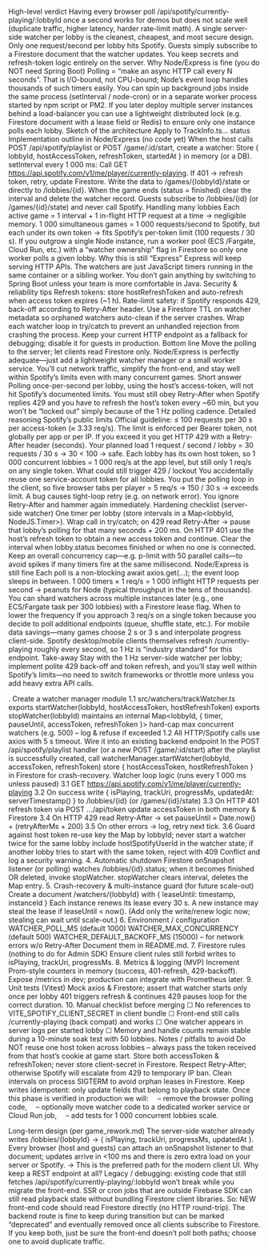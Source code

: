 High-level verdict
Having every browser poll /api/spotify/currently-playing/:lobbyId once a second works for demos but does not scale well (duplicate traffic, higher latency, harder rate-limit math).
A single server-side watcher per lobby is the cleanest, cheapest, and most secure design.
Only one request/second per lobby hits Spotify.
Guests simply subscribe to a Firestore document that the watcher updates.
You keep secrets and refresh-token logic entirely on the server.
Why Node/Express is fine (you do NOT need Spring Boot)
Polling = “make an async HTTP call every N seconds”. That is I/O-bound, not CPU-bound; Node’s event loop handles thousands of such timers easily.
You can spin up background jobs inside the same process (setInterval / node-cron) or in a separate worker process started by npm script or PM2.
If you later deploy multiple server instances behind a load-balancer you can use a lightweight distributed lock (e.g. Firestore document with a lease field or Redis) to ensure only one instance polls each lobby.
Sketch of the architecture
Apply to TrackInfo.ts...
status
Implementation outline in Node/Express (no code yet)
When the host calls POST /api/spotify/playlist or POST /game/:id/start, create a watcher:
Store { lobbyId, hostAccessToken, refreshToken, startedAt } in memory (or a DB).
setInterval every 1 000 ms:
Call GET https://api.spotify.com/v1/me/player/currently-playing.
If 401 → refresh token, retry, update Firestore.
Write the data to /games/{lobbyId}/state or directly to /lobbies/{id}.
When the game ends (status = finished) clear the interval and delete the watcher record.
Guests subscribe to /lobbies/{id} (or /games/{id}/state) and never call Spotify.
Handling many lobbies
Each active game = 1 interval + 1 in-flight HTTP request at a time → negligible memory.
1 000 simultaneous games = 1 000 requests/second to Spotify, but each under its own token → fits Spotify’s per-token limit (100 requests / 30 s).
If you outgrow a single Node instance, run a worker pool (ECS /Fargate, Cloud Run, etc.) with a “watcher ownership” flag in Firestore so only one worker polls a given lobby.
Why this is still “Express”
Express will keep serving HTTP APIs. The watchers are just JavaScript timers running in the same container or a sibling worker. You don’t gain anything by switching to Spring Boot unless your team is more comfortable in Java.
Security & reliability tips
Refresh tokens: store hostRefreshToken and auto-refresh when access token expires (~1 h).
Rate-limit safety: if Spotify responds 429, back-off according to Retry-After header.
Use a Firestore TTL on watcher metadata so orphaned watchers auto-clean if the server crashes.
Wrap each watcher loop in try/catch to prevent an unhandled rejection from crashing the process.
Keep your current HTTP endpoint as a fallback for debugging; disable it for guests in production.
Bottom line
Move the polling to the server; let clients read Firestore only.
Node/Express is perfectly adequate—just add a lightweight watcher manager or a small worker service.
You’ll cut network traffic, simplify the front-end, and stay well within Spotify’s limits even with many concurrent games.
Short answer
Polling once-per-second per lobby, using the host’s access-token, will not hit Spotify’s documented limits.
You must still obey Retry-After when Spotify replies 429 and you have to refresh the host’s token every ~60 min, but you won’t be “locked out” simply because of the 1 Hz polling cadence.
Detailed reasoning
Spotify’s public limits
Official guideline: ≤ 100 requests per 30 s per access-token (≈ 3.33 req/s).
The limit is enforced per Bearer token, not globally per app or per IP.
If you exceed it you get HTTP 429 with a Retry-After header (seconds).
Your planned load
1 request / second / lobby = 30 requests / 30 s → 30 < 100 → safe.
Each lobby has its own host token, so 1 000 concurrent lobbies = 1 000 req/s at the app level, but still only 1 req/s on any single token.
What could still trigger 429 / lockout
You accidentally reuse one service-account token for all lobbies.
You put the polling loop in the client, so five browser tabs per player = 5 req/s → 150 / 30 s → exceeds limit.
A bug causes tight-loop retry (e.g. on network error).
You ignore Retry-After and hammer again immediately.
Hardening checklist (server-side watcher)
One timer per lobby (store intervals in a Map<lobbyId, NodeJS.Timer>).
Wrap call in try/catch; on 429 read Retry-After → pause that lobby’s polling for that many seconds + 200 ms.
On HTTP 401 use the host’s refresh token to obtain a new access token and continue.
Clear the interval when lobby.status becomes finished or when no one is connected.
Keep an overall concurrency cap—e.g. p-limit with 50 parallel calls—to avoid spikes if many timers fire at the same millisecond.
Node/Express is still fine
Each poll is a non-blocking await axios.get(…); the event loop sleeps in between.
1 000 timers × 1 req/s = 1 000 inflight HTTP requests per second → peanuts for Node (typical throughput in the tens of thousands).
You can shard watchers across multiple instances later (e.g., one ECS/Fargate task per 300 lobbies) with a Firestore lease flag.
When to lower the frequency
If you approach 3 req/s on a single token because you decide to poll additional endpoints (queue, shuffle state, etc.).
For mobile data savings—many games choose 2 s or 3 s and interpolate progress client-side.
Spotify desktop/mobile clients themselves refresh /currently-playing roughly every second, so 1 Hz is “industry standard” for this endpoint.
Take-away
Stay with the 1 Hz server-side watcher per lobby; implement polite 429 back-off and token refresh, and you’ll stay well within Spotify’s limits—no need to switch frameworks or throttle more unless you add heavy extra API calls.

. Create a watcher manager module
1.1 src/watchers/trackWatcher.ts
exports startWatcher(lobbyId, hostAccessToken, hostRefreshToken)
exports stopWatcher(lobbyId)
maintains an internal Map<lobbyId, { timer, pauseUntil, accessToken, refreshToken }>
hard-cap max concurrent watchers (e.g. 500) – log & refuse if exceeded
1.2 All HTTP/Spotify calls use axios with 5 s timeout.
Wire it into an existing backend endpoint
In the POST /api/spotify/playlist handler (or a new POST /game/:id/start)
after the playlist is successfully created, call
watcherManager.startWatcher(lobbyId, accessToken, refreshToken)
store { hostAccessToken, hostRefreshToken } in Firestore for crash-recovery.
Watcher loop logic (runs every 1 000 ms unless paused)
3.1 GET https://api.spotify.com/v1/me/player/currently-playing
3.2 On success
write { isPlaying, trackUri, progressMs, updatedAt: serverTimestamp() } to
/lobbies/{id} (or /games/{id}/state)
3.3 On HTTP 401
refresh token via POST …/api/token
update accessToken in both memory & Firestore
3.4 On HTTP 429
read Retry-After → set pauseUntil = Date.now() + (retryAfterMs + 200)
3.5 On other errors → log, retry next tick.
3.6 Guard against host token re-use
key the Map by lobbyId; never start a watcher twice for the same lobby
include hostSpotifyUserId in the watcher state; if another lobby tries to start with the same token, reject with 409 Conflict and log a security warning.
4. Automatic shutdown
Firestore onSnapshot listener (or polling) watches /lobbies/{id}.status; when it becomes finished OR deleted, invoke stopWatcher.
stopWatcher clears interval, deletes the Map entry.
5. Crash-recovery & multi-instance guard (for future scale-out)
Create a document /watchers/{lobbyId} with { leaseUntil: timestamp, instanceId }
Each instance renews its lease every 30 s.
A new instance may steal the lease if leaseUntil < now().
(Add only the write/renew logic now; stealing can wait until scale-out.)
6. Environment / configuration
WATCHER_POLL_MS (default 1000)
WATCHER_MAX_CONCURRENCY (default 500)
WATCHER_DEFAULT_BACKOFF_MS (15000) – for network errors w/o Retry-After
Document them in README.md.
7. Firestore rules (nothing to do for Admin SDK)
Ensure client rules still forbid writes to isPlaying, trackUri, progressMs.
8. Metrics & logging (MVP)
Increment Prom-style counters in memory (success, 401-refresh, 429-backoff).
Expose /metrics in dev; production can integrate with Prometheus later.
9. Unit tests (Vitest)
Mock axios & Firestore; assert that
watcher starts only once per lobby
401 triggers refresh & continues
429 pauses loop for the correct duration.
10. Manual checklist before merging
☐ No references to VITE_SPOTIFY_CLIENT_SECRET in client bundle
☐ Front-end still calls /currently-playing (back compat) and works
☐ One watcher appears in server logs per started lobby
☐ Memory and handle counts remain stable during a 10-minute soak test with 50 lobbies.
Notes / pitfalls to avoid
Do NOT reuse one host token across lobbies – always pass the token received from that host’s cookie at game start.
Store both accessToken & refreshToken; never store client-secret in Firestore.
Respect Retry-After; otherwise Spotify will escalate from 429 to temporary IP ban.
Clean intervals on process SIGTERM to avoid orphan leases in Firestore.
Keep writes idempotent: only update fields that belong to playback state.
Once this phase is verified in production we will:
 – remove the browser polling code,
 – optionally move watcher code to a dedicated worker service or Cloud Run job,
 – add tests for 1 000 concurrent lobbies scale.



Long-term design (per game_rework.md)
The server-side watcher already writes
/lobbies/{lobbyId} → { isPlaying, trackUri, progressMs, updatedAt }.
Every browser (host and guests) can attach an onSnapshot listener to that
document; updates arrive in <100 ms and there is zero extra load on your
server or Spotify.
→ This is the preferred path for the modern client UI.
Why keep a REST endpoint at all?
Legacy / debugging: existing code that still fetches
/api/spotify/currently-playing/:lobbyId won’t break while you migrate the
front-end.
SSR or cron jobs that are outside Firebase SDK can still read playback
state without bundling Firestore client libraries.
So:
NEW front-end code should read Firestore directly (no HTTP round-trip).
The backend route is fine to keep during transition but can be marked
“deprecated” and eventually removed once all clients subscribe to Firestore.
If you keep both, just be sure the front-end doesn’t poll both paths; choose
one to avoid duplicate traffic.